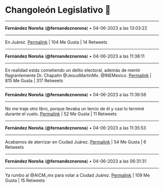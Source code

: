 # Changoleón Legislativo 🙈
*****
**Fernández Noroña** (**@fernandeznorona**) • 04-06-2023 a las 13:03:22
*****
En Juárez.
[Permalink](https://twitter.com/fernandeznorona/status/1665464284820951040) | 104 Me Gusta | 14 Retweets
*****
**Fernández Noroña** (**@fernandeznorona**) • 04-06-2023 a las 11:38:11
*****
En realidad estás cometiendo un delito electoral, además de mentir flagrantemente Dr. Chapatín @JesusMartinMx. @INEMexico.
[Permalink](https://twitter.com/fernandeznorona/status/1665442846684622848) | 815 Me Gusta | 317 Retweets
*****
**Fernández Noroña** (**@fernandeznorona**) • 04-06-2023 a las 11:36:56
*****
No me traje otro libro, porque llevaba un tercio de él y casi lo terminé durante el vuelo.
[Permalink](https://twitter.com/fernandeznorona/status/1665442530450882560) | 52 Me Gusta | 11 Retweets
*****
**Fernández Noroña** (**@fernandeznorona**) • 04-06-2023 a las 11:35:53
*****
Acabamos de aterrizar en Ciudad Juárez.
[Permalink](https://twitter.com/fernandeznorona/status/1665442267883278336) | 54 Me Gusta | 6 Retweets
*****
**Fernández Noroña** (**@fernandeznorona**) • 04-06-2023 a las 06:31:31
*****
Ya rumbo al @AICM_mx para volar a Ciudad Juárez.
[Permalink](https://twitter.com/fernandeznorona/status/1665365671989981186) | 109 Me Gusta | 15 Retweets